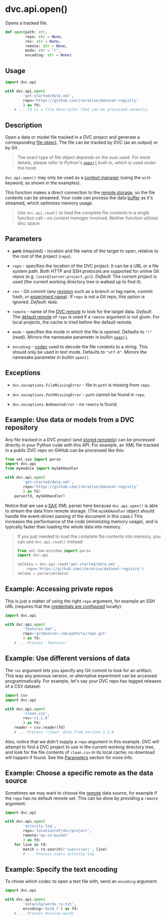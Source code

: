 # dvc.api.open()

Opens a tracked file.

```py
def open(path: str,
         repo: str = None,
         rev: str = None,
         remote: str = None,
         mode: str = "r",
         encoding: str = None)
```

## Usage

```py
import dvc.api

with dvc.api.open(
        'get-started/data.xml',
        repo='https://github.com/iterative/dataset-registry'
        ) as fd:
    # ... fd is a file descriptor that can be processed normally.
```

## Description

Open a data or model file tracked in a <abbr>DVC project</abbr> and generate a
corresponding
[file object](https://docs.python.org/3/glossary.html#term-file-object). The
file can be tracked by DVC (as an <abbr>output</abbr>) or by Git.

> The exact type of file object depends on the `mode` used. For more details,
> please refer to Python's
> [`open()`](https://docs.python.org/3/library/functions.html#open) built-in,
> which is used under the hood.

`dvc.api.open()` may only be used as a
[context manager](https://www.python.org/dev/peps/pep-0343/#context-managers-in-the-standard-library)
(using the `with` keyword, as shown in the examples).

This function makes a direct connection to the
[remote storage](/doc/command-reference/remote/add#supported-storage-types), so
the file contents can be streamed. Your code can process the data
[buffer](https://docs.python.org/3/c-api/buffer.html) as it's streamed, which
optimizes memory usage.

> Use `dvc.api.read()` to load the complete file contents in a single function
> call – no _context manager_ involved. Neither function utilizes disc space.

## Parameters

- **`path`** (required) - location and file name of the target to open, relative
  to the root of the project (`repo`).

- `repo` - specifies the location of the DVC project. It can be a URL or a file
  system path. Both HTTP and SSH protocols are supported for online Git repos
  (e.g. `[user@]server:project.git`). _Default_: The current project is used
  (the current working directory tree is walked up to find it).

- `rev` - Git commit (any [revision](https://git-scm.com/docs/revisions) such as
  a branch or tag name, commit hash, or [experiment name]). If `repo` is not a
  Git repo, this option is ignored. _Default_: `HEAD`.

- `remote` - name of the [DVC remote](/doc/command-reference/remote) to look for
  the target data. _Default_: The
  [default remote](/doc/command-reference/remote/default) of `repo` is used if a
  `remote` argument is not given. For local projects, the <abbr>cache</abbr> is
  tried before the default remote.

- `mode` - specifies the mode in which the file is opened. Defaults to `"r"`
  (read). Mirrors the namesake parameter in builtin
  [`open()`](https://docs.python.org/3/library/functions.html#open).

- `encoding` -
  [codec](https://docs.python.org/3/library/codecs.html#standard-encodings) used
  to decode the file contents to a string. This should only be used in text
  mode. Defaults to `"utf-8"`. Mirrors the namesake parameter in builtin
  `open()`.

[experiment name]: /doc/command-reference/exp/run#-n

## Exceptions

- `dvc.exceptions.FileMissingError` - file in `path` is missing from `repo`.

- `dvc.exceptions.PathMissingError` - `path` cannot be found in `repo`.

- `dvc.exceptions.NoRemoteError` - no `remote` is found.

## Example: Use data or models from a DVC repository

Any file tracked in a <abbr>DVC project</abbr> (and
[stored remotely](/doc/command-reference/remote/add)) can be processed directly
in your Python code with this API. For example, an XML file tracked in a public
DVC repo on GitHub can be processed like this:

```py
from xml.sax import parse
import dvc.api
from mymodule import mySAXHandler

with dvc.api.open(
        'get-started/data.xml',
        repo='https://github.com/iterative/dataset-registry'
        ) as fd:
    parse(fd, mySAXHandler)
```

Notice that we use a [SAX](http://www.saxproject.org/) XML parser here because
`dvc.api.open()` is able to stream the data from remote storage. (The
`mySAXHandler` object should handle the event-driven parsing of the document in
this case.) This increases the performance of the code (minimizing memory
usage), and is typically faster than loading the whole data into memory.

> If you just needed to load the complete file contents into memory, you can use
> `dvc.api.read()` instead:
>
> ```py
> from xml.dom.minidom import parse
> import dvc.api
>
> xmldata = dvc.api.read('get-started/data.xml',
>     repo='https://github.com/iterative/dataset-registry')
> xmldom = parse(xmldata)
> ```

## Example: Accessing private repos

This is just a matter of using the right `repo` argument, for example an SSH URL
(requires that the
[credentials are configured](https://help.github.com/en/github/authenticating-to-github/connecting-to-github-with-ssh)
locally):

```py
import dvc.api

with dvc.api.open(
        'features.dat',
        repo='git@server.com:path/to/repo.git'
        ) as fd:
    # ... Process 'features'
```

## Example: Use different versions of data

The `rev` argument lets you specify any Git commit to look for an artifact. This
way any previous version, or alternative experiment can be accessed
programmatically. For example, let's say your DVC repo has tagged releases of a
CSV dataset:

```py
import csv
import dvc.api

with dvc.api.open(
        'clean.csv',
        rev='v1.1.0'
        ) as fd:
    reader = csv.reader(fd)
    # ... Process 'clean' data from version 1.1.0
```

Also, notice that we didn't supply a `repo` argument in this example. DVC will
attempt to find a <abbr>DVC project</abbr> to use in the current working
directory tree, and look for the file contents of `clean.csv` in its local
<abbr>cache</abbr>; no download will happen if found. See the
[Parameters](#parameters) section for more info.

## Example: Choose a specific remote as the data source

Sometimes we may want to choose the [remote](/doc/command-reference/remote) data
source, for example if the `repo` has no default remote set. This can be done by
providing a `remote` argument:

```py
import dvc.api

with dvc.api.open(
        'activity.log',
        repo='location/of/dvc/project',
        remote='my-s3-bucket'
        ) as fd:
    for line in fd:
        match = re.search(r'user=(\w+)', line)
        # ... Process users activity log
```

## Example: Specify the text encoding

To chose which codec to open a text file with, send an `encoding` argument:

```py
import dvc.api

with dvc.api.open(
        'data/nlp/words_ru.txt',
        encoding='koi8_r') as fd:
    # ... Process Russian words
```
